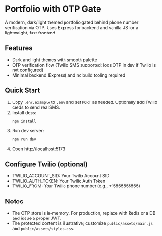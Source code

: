 # Portfolio with OTP Gate

A modern, dark/light themed portfolio gated behind phone number verification via OTP. Uses Express for backend and vanilla JS for a lightweight, fast frontend.

## Features
- Dark and light themes with smooth palette
- OTP verification flow (Twilio SMS supported; logs OTP in dev if Twilio is not configured)
- Minimal backend (Express) and no build tooling required

## Quick Start
1. Copy `.env.example` to `.env` and set `PORT` as needed. Optionally add Twilio creds to send real SMS.
2. Install deps:
   ```bash
   npm install
   ```
3. Run dev server:
   ```bash
   npm run dev
   ```
4. Open http://localhost:5173

## Configure Twilio (optional)
- TWILIO_ACCOUNT_SID: Your Twilio Account SID
- TWILIO_AUTH_TOKEN: Your Twilio Auth Token
- TWILIO_FROM: Your Twilio phone number (e.g., +15555555555)

## Notes
- The OTP store is in-memory. For production, replace with Redis or a DB and issue a proper JWT.
- The protected content is illustrative; customize `public/assets/main.js` and `public/assets/styles.css`.